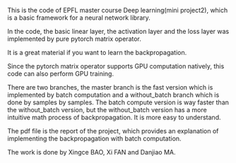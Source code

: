This is the code of EPFL master course Deep learning(mini project2), which is a basic framework for a neural network library.

In the code, the basic linear layer, the activation layer and the loss layer was implemented by pure pytorch matrix operator.

It is a great material if you want to learn the backpropagation.

Since the pytorch matrix operator supports GPU computation natively, this code can also perform GPU training.

There are two branches, the master branch is the fast version which is implemented by batch computation and a without_batch branch which is done by samples by samples. The batch compute version is way faster than the without_batch version, but the without_batch version has a more intuitive math process of backpropagation. It is more easy to understand.

The pdf file is the report of the project, which provides an explanation of implementing the backpropagation with batch computation.

The work is done by Xingce BAO, Xi FAN and Danjiao MA.

